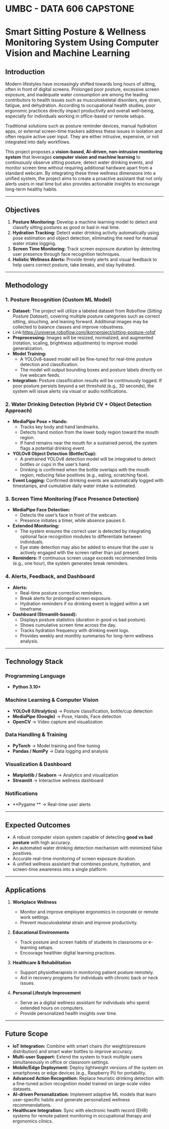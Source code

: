# UMBC - DATA 606 CAPSTONE
# Smart Sitting Posture & Wellness Monitoring System Using Computer Vision and Machine Learning

## Introduction
Modern lifestyles have increasingly shifted towards long hours of sitting, often in front of digital screens. Prolonged poor posture, excessive screen exposure, and inadequate water consumption are among the leading contributors to health issues such as musculoskeletal disorders, eye strain, fatigue, and dehydration. According to occupational health studies, poor ergonomic practices directly impact productivity and overall well-being, especially for individuals working in office-based or remote setups.

Traditional solutions such as posture reminder devices, manual hydration apps, or external screen-time trackers address these issues in isolation and often require active user input. They are either intrusive, expensive, or not integrated into daily workflows.

This project proposes a **vision-based, AI-driven, non-intrusive monitoring system** that leverages **computer vision and machine learning** to continuously observe sitting posture, detect water drinking events, and monitor screen time without requiring additional hardware apart from a standard webcam. By integrating these three wellness dimensions into a unified system, the project aims to create a proactive assistant that not only alerts users in real time but also provides actionable insights to encourage long-term healthy habits.

---

## Objectives
1. **Posture Monitoring:** Develop a machine learning model to detect and classify sitting postures as good or bad in real time.  
2. **Hydration Tracking:** Detect water drinking activity automatically using pose estimation and object detection, eliminating the need for manual water intake logging.  
3. **Screen Time Monitoring:** Track screen exposure duration by detecting user presence through face recognition techniques.  
4. **Holistic Wellness Alerts:** Provide timely alerts and visual feedback to help users correct posture, take breaks, and stay hydrated.  

---

## Methodology

### 1. Posture Recognition (Custom ML Model)
- **Dataset:** The project will utilize a labeled dataset from Roboflow (*Sitting Posture Dataset*), covering multiple posture categories such as correct sitting, slouching, and leaning forward. Additional images may be collected to balance classes and improve robustness.
- Link:https://universe.roboflow.com/ikornproject/sitting-posture-rofqf
- **Preprocessing:** Images will be resized, normalized, and augmented (rotation, scaling, brightness adjustments) to improve model generalization.  
- **Model Training:**  
  - A YOLOv8-based model will be fine-tuned for real-time posture detection and classification.  
  - The model will output bounding boxes and posture labels directly on live webcam feeds.  
- **Integration:** Posture classification results will be continuously logged. If poor posture persists beyond a set threshold (e.g., 30 seconds), the system will issue alerts via visual or audio notifications.  

### 2. Water Drinking Detection (Hybrid CV + Object Detection Approach)
- **MediaPipe Pose + Hands:**  
  - Tracks key body and hand landmarks.  
  - Detects hand motion from the lower body region toward the mouth region.  
  - If hand remains near the mouth for a sustained period, the system flags a potential drinking event.  
- **YOLOv8 Object Detection (Bottle/Cup):**  
  - A pretrained YOLOv8 detection model will be integrated to detect bottles or cups in the user’s hand.  
  - Drinking is confirmed when the bottle overlaps with the mouth region, reducing false positives (e.g., eating, scratching face).  
- **Event Logging:** Confirmed drinking events are automatically logged with timestamps, and cumulative daily water intake is estimated.  

### 3. Screen Time Monitoring (Face Presence Detection)
- **MediaPipe Face Detection:**  
  - Detects the user’s face in front of the webcam.  
  - Presence initiates a timer, while absence pauses it.  
- **Extended Monitoring:**  
  - The system ensures the correct user is detected by integrating optional face recognition modules to differentiate between individuals.  
  - Eye state detection may also be added to ensure that the user is actively engaged with the screen rather than just present.  
- **Reminders:** If continuous screen usage exceeds recommended limits (e.g., one hour), the system generates break reminders.  

### 4. Alerts, Feedback, and Dashboard
- **Alerts:**  
  - Real-time posture correction reminders.  
  - Break alerts for prolonged screen exposure.  
  - Hydration reminders if no drinking event is logged within a set timeframe.  
- **Dashboard (Streamlit-based):**  
  - Displays posture statistics (duration in good vs bad posture).  
  - Shows cumulative screen time across the day.  
  - Tracks hydration frequency with drinking event logs.  
  - Provides weekly and monthly summaries for long-term wellness analysis.  

---

## Technology Stack

### **Programming Language**
- **Python 3.10+**

### **Machine Learning & Computer Vision**
- **YOLOv8 (Ultralytics)** → Posture classification, bottle/cup detection  
- **MediaPipe (Google)** → Pose, Hands, Face detection  
- **OpenCV** → Video capture and visualization  

### **Data Handling & Training**
- **PyTorch** → Model training and fine-tuning  
- **Pandas / NumPy** → Data logging and analysis  

### **Visualization & Dashboard**
- **Matplotlib / Seaborn** → Analytics and visualization  
- **Streamlit** → Interactive wellness dashboard  

### **Notifications**
- **Pygame ** → Real-time user alerts  

---

## Expected Outcomes
- A robust computer vision system capable of detecting **good vs bad posture** with high accuracy.  
- An automated water drinking detection mechanism with minimized false positives.  
- Accurate real-time monitoring of screen exposure duration.  
- A unified wellness assistant that combines posture, hydration, and screen-time awareness into a single platform.  

---

## Applications
1. **Workplace Wellness**  
   - Monitor and improve employee ergonomics in corporate or remote work settings.  
   - Prevent musculoskeletal strain and improve productivity.  

2. **Educational Environments**  
   - Track posture and screen habits of students in classrooms or e-learning setups.  
   - Encourage healthier digital learning practices.  

3. **Healthcare & Rehabilitation**  
   - Support physiotherapists in monitoring patient posture remotely.  
   - Aid in recovery programs for individuals with chronic back or neck issues.  

4. **Personal Lifestyle Improvement**  
   - Serve as a digital wellness assistant for individuals who spend extended hours on computers.  
   - Provide personalized health insights over time.  
---

## Future Scope
- **IoT Integration:** Combine with smart chairs (for weight/pressure distribution) and smart water bottles to improve accuracy.  
- **Multi-user Support:** Extend the system to track multiple users simultaneously in office or classroom settings.  
- **Mobile/Edge Deployment:** Deploy lightweight versions of the system on smartphones or edge devices (e.g., Raspberry Pi) for portability.  
- **Advanced Action Recognition:** Replace heuristic drinking detection with a fine-tuned action recognition model trained on large-scale video datasets.  
- **AI-driven Personalization:** Implement adaptive ML models that learn user-specific habits and generate personalized wellness recommendations.  
- **Healthcare Integration:** Sync with electronic health record (EHR) systems for remote patient monitoring in occupational therapy and ergonomics clinics.  
